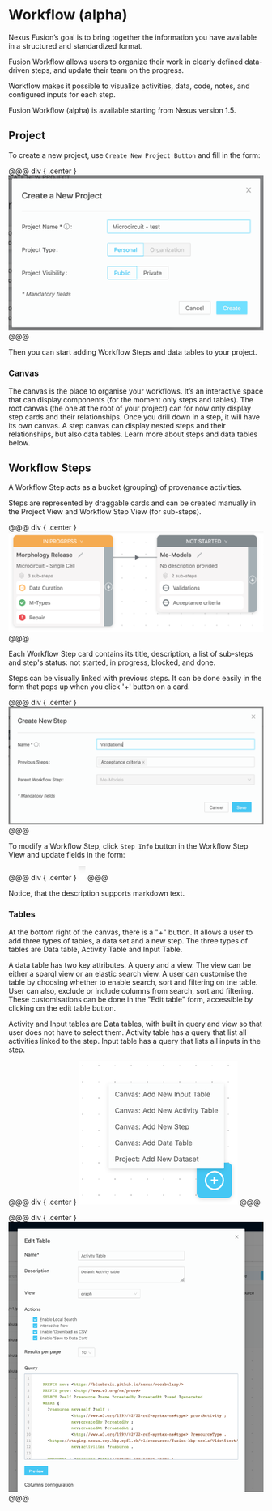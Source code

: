 # Workflow (alpha)

Nexus Fusion’s goal is to bring together the information you have available in a structured and standardized format.

Fusion Workflow allows users to organize their work in clearly defined data-driven steps, and update their team on the progress.

Workflow makes it possible to visualize activities, data, code, notes, and configured inputs for each step.

Fusion Workflow (alpha) is available starting from Nexus version 1.5.

## Project

To create a new project, use `Create New Project Button` and fill in the form:

@@@ div { .center }
![Step Card](../assets/fusion-workflow-project-create.png)
@@@

Then you can start adding Workflow Steps and data tables to your project.

### Canvas

The canvas is the place to organise your workflows. It’s an interactive space that can display components (for the moment only steps and tables). The root canvas (the one at the root of your project) can for now only display step cards and their relationships. Once you drill down in a step, it will have its own canvas. A step canvas can display nested steps and their relationships, but also data tables. Learn more about steps and data tables below.

## Workflow Steps

A Workflow Step acts as a bucket (grouping) of provenance activities.

Steps are represented by draggable cards and can be created manually in the Project View and Workflow Step View (for sub-steps).

@@@ div { .center }
![Step Card](../assets/fusion-workflow-step-cards.png)
@@@

Each Workflow Step card contains its title, description, a list of sub-steps and step's status: not started, in progress, blocked, and done.

Steps can be visually linked with previous steps. It can be done easily in the form that pops up when you click '+' button on a card.

@@@ div { .center }
![Step Form](../assets/fusion-workflow-create-step.png)
@@@

To modify a Workflow Step, click `Step Info` button in the Workflow Step View and update fields in the form:

@@@ div { .center }
![Step Form](../assets/fusion-workflow-step-update.png)
@@@

Notice, that the description supports markdown text.

### Tables

At the bottom right of the canvas, there is a "+" button. It allows a user to add three types of tables, a data set and a new step. The three types of tables are Data table, Activity Table and Input Table.

A data table has two key attributes. A query and a view. The view can be either a sparql view or an elastic search view. A user can customise the table by choosing whether to enable search, sort and filtering on tne table. User can also, exclude or include columns from search, sort and filtering. These customisations can be done in the "Edit table" form, accessible by clicking on the edit table button.

Activity and Input tables are Data tables, with built in query and view so that user does not have to select them. Activity table has a query that list all activities linked to the step. Input table has a query that lists all inputs in the step.

@@@ div { .center }
![Add a Table](../assets/fusion-add-table.png)
@@@

@@@ div { .center }
![Edit a Table](../assets/fusion-activity-table.png)
@@@
